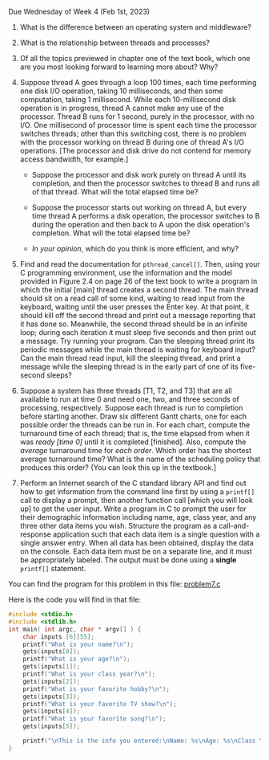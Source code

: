 Due Wednesday of Week 4 (Feb 1st, 2023)

1. What is the difference between an operating system and middleware?

2. What is the relationship between threads and processes?

3. Of all the topics previewed in chapter one of the text book, which one are you most looking forward to learning more about? Why?

4. Suppose thread A goes through a loop 100 times, each time performing one disk I/O operation, taking 10 milliseconds, and then some computation, taking 1 millisecond. While each 10-millisecond disk operation is in progress, thread A cannot make any use of the processor. Thread B runs for 1 second, purely in the processor, with no I/O. One millisecond of processor time is spent each time the processor switches threads; other than this switching cost, there is no problem with the processor working on thread B during one of thread A's I/O operations. [The processor and disk drive do not contend for memory access bandwidth, for example.]

    + Suppose the processor and disk work purely on thread A until its completion, and then the processor switches to thread B and runs all of that thread. What will the total elapsed time be?
    
    + Suppose the processor starts out working on thread A, but every time thread A performs a disk operation, the processor switches to B during the operation and then back to A upon the disk operation's completion. What will the total elapsed time be?
    
    + _In your opinion_, which do you think is more efficient, and why?

5. Find and read the documentation for `pthread_cancel[]`. Then, using your C programming environment, use the information and the model provided in Figure 2.4 on page 26 of the text book to write a program in which the initial [main] thread creates a second thread. The main thread should sit on a read call of some kind, waiting to read input from the keyboard, waiting until the user presses the Enter key. At that point, it should kill off the second thread and print out a message reporting that it has done so. Meanwhile, the second thread should be in an infinite loop; during each iteration it must sleep five seconds and then print out a message. Try running your program. Can the sleeping thread print its periodic messages while the main thread is waiting for keyboard input? Can the main thread read input, kill the sleeping thread, and print a message while the sleeping thread is in the early part of one of its five-second sleeps?

6. Suppose a system has three threads [T1, T2, and T3] that are all available to run at time 0 and need one, two, and three seconds of processing, respectively. Suppose each thread is run to completion before starting another. Draw six different Gantt charts, one for each possible order the threads can be run in. For each chart, compute the turnaround time of each thread; that is, the time elapsed from when it was _ready [time 0]_ until it is completed [finished]. Also, compute the _average_ turnaround time for _each order_. Which order has the shortest average turnaround time? What is the name of the scheduling policy that produces this order? {You can look this up in the textbook.]

7. Perform an Internet search of the C standard library API and find out how to get information from the command line first by using a `printf[]` call to display a prompt, then another function call [which you will look up] to get the user input. Write a program in C to prompt the user for their demographic information including name, age, class year, and any three other data items you wish. Structure the program as a call-and-response application such that each data item is a single question with a single answer entry. When all data has been obtained, display the data on the console. Each data item must be on a separate line, and it must be appropriately labeled. The output must be done using a **single** `printf[]` statement.

You can find the program for this problem in this file: [problem7.c](https://github.com/Sarronnn/CMSI-3510_Tadesse-Ramchandran-Peer-Abrams/blob/7cfbd4d9b34306af5b8e0b8298df4b235873720e/Homeworks/homework01/problem7.c)

Here is the code you will find in that file:

```c
#include <stdio.h>
#include <stdlib.h>
int main( int argc, char * argv[] ) {
    char inputs [6][55];
    printf("What is your name?\n");
    gets(inputs[0]); 
    printf("What is your age?\n");
    gets(inputs[1]);
    printf("What is your class year?\n");
    gets(inputs[2]);
    printf("What is your favorite hobby?\n");
    gets(inputs[3]);
    printf("What is your favorite TV show?\n");
    gets(inputs[4]);
    printf("What is your favorite song?\n");
    gets(inputs[5]);

    printf("\nThis is the info you entered:\nName: %s\nAge: %s\nClass Year: %s\nFavorite Hobby: %s\nFavorite TV Show: %s\nFavorite Song: %s\n\n", inputs[0], inputs[1], inputs[2], inputs[3], inputs[4], inputs[5]);
}
```